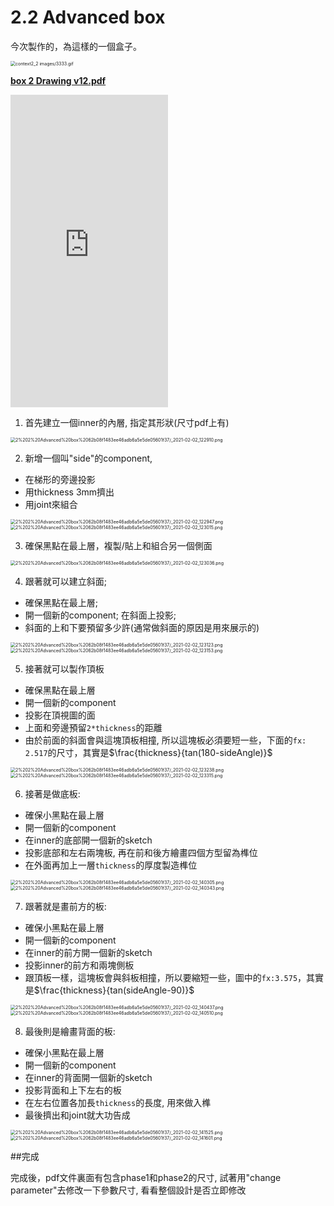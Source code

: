 # 2.2 Advanced box

今次製作的，為這樣的一個盒子。

<img src="context2_2 images/3333.gif" alt="context2_2 images/3333.gif" style="zoom:50%;" />



<b><a href="context2_2 images/box_2_Drawing_v12.pdf" target="_blank">box 2 Drawing v12.pdf</a></b>



<iframe width=50% height = 500 src="https://www.youtube.com/embed/kjJeNhulm70" title="YouTube video player" frameborder="0" allow="accelerometer; autoplay; clipboard-write; encrypted-media; gyroscope; picture-in-picture" allowfullscreen></iframe>

1. 首先建立一個inner的內層, 指定其形狀(尺寸pdf上有)

<img src="context2_2 images/_2021-02-02_122910.png" alt="2%202%20Advanced%20box%2062b08f1483ee46adb6a5e5de05601f37/_2021-02-02_122910.png" style="zoom:50%;" />

2. 新增一個叫"side"的component, 

- 在梯形的旁邊投影
- 用thickness 3mm擠出
- 用joint來組合

<img src="context2_2 images/_2021-02-02_122947.png" alt="2%202%20Advanced%20box%2062b08f1483ee46adb6a5e5de05601f37/_2021-02-02_122947.png" style="zoom:50%;" />

<img src="context2_2 images/_2021-02-02_123015.png" alt="2%202%20Advanced%20box%2062b08f1483ee46adb6a5e5de05601f37/_2021-02-02_123015.png" style="zoom:50%;" />

3. 確保黑點在最上層，複製/貼上和組合另一個側面

<img src="context2_2 images/_2021-02-02_123036.png" alt="2%202%20Advanced%20box%2062b08f1483ee46adb6a5e5de05601f37/_2021-02-02_123036.png" style="zoom:50%;" />

4. 跟著就可以建立斜面;      

- 確保黑點在最上層;
- 開一個新的component; 在斜面上投影;
- 斜面的上和下要預留多少許(通常做斜面的原因是用來展示的)

<img src="context2_2 images/_2021-02-02_123123.png" alt="2%202%20Advanced%20box%2062b08f1483ee46adb6a5e5de05601f37/_2021-02-02_123123.png" style="zoom:50%;" />

<img src="context2_2 images/_2021-02-02_123153.png" alt="2%202%20Advanced%20box%2062b08f1483ee46adb6a5e5de05601f37/_2021-02-02_123153.png" style="zoom:50%;" />

5. 接著就可以製作頂板

- 確保黑點在最上層
- 開一個新的component
- 投影在頂視圖的面
- 上面和旁邊預留`2*thickness`的距離
- 由於前面的斜面會與這塊頂板相撞, 所以這塊板必須要短一些，下面的`fx: 2.517`的尺寸，其實是$\frac{thickness}{tan(180-sideAngle)}$

<img src="context2_2 images/_2021-02-02_123238.png" alt="2%202%20Advanced%20box%2062b08f1483ee46adb6a5e5de05601f37/_2021-02-02_123238.png" style="zoom:50%;" />

<img src="context2_2 images/_2021-02-02_123315.png" alt="2%202%20Advanced%20box%2062b08f1483ee46adb6a5e5de05601f37/_2021-02-02_123315.png" style="zoom:50%;" />

6.  接著是做底板:

- 確保小黑點在最上層
- 開一個新的component
- 在inner的底部開一個新的sketch
- 投影底部和左右兩塊板, 再在前和後方繪畫四個方型留為榫位
- 在外面再加上一層`thickness`的厚度製造榫位

<img src="context2_2 images/_2021-02-02_140305.png" alt="2%202%20Advanced%20box%2062b08f1483ee46adb6a5e5de05601f37/_2021-02-02_140305.png" style="zoom:50%;" />

<img src="context2_2 images/_2021-02-02_140343.png" alt="2%202%20Advanced%20box%2062b08f1483ee46adb6a5e5de05601f37/_2021-02-02_140343.png" style="zoom:50%;" />

7.  跟著就是畫前方的板:

- 確保小黑點在最上層
- 開一個新的component
- 在inner的前方開一個新的sketch
- 投影inner的前方和兩塊側板
- 跟頂板一樣，這塊板會與斜板相撞，所以要縮短一些，圖中的`fx:3.575`，其實是$\frac{thickness}{tan(sideAngle-90)}$

<img src="context2_2 images/_2021-02-02_140437.png" alt="2%202%20Advanced%20box%2062b08f1483ee46adb6a5e5de05601f37/_2021-02-02_140437.png" style="zoom:50%;" />

<img src="context2_2 images/_2021-02-02_140510.png" alt="2%202%20Advanced%20box%2062b08f1483ee46adb6a5e5de05601f37/_2021-02-02_140510.png" style="zoom:50%;" />

8.  最後則是繪畫背面的板:

- 確保小黑點在最上層
- 開一個新的component
- 在inner的背面開一個新的sketch
- 投影背面和上下左右的板
- 在左右位置各加長`thickness`的長度, 用來做入榫
- 最後擠出和joint就大功告成

<img src="context2_2 images/_2021-02-02_141525.png" alt="2%202%20Advanced%20box%2062b08f1483ee46adb6a5e5de05601f37/_2021-02-02_141525.png" style="zoom:50%;" />

<img src="context2_2 images/_2021-02-02_141601.png" alt="2%202%20Advanced%20box%2062b08f1483ee46adb6a5e5de05601f37/_2021-02-02_141601.png" style="zoom:50%;" />

##完成

完成後，pdf文件裏面有包含phase1和phase2的尺寸, 試著用"change parameter"去修改一下參數尺寸, 看看整個設計是否立即修改
